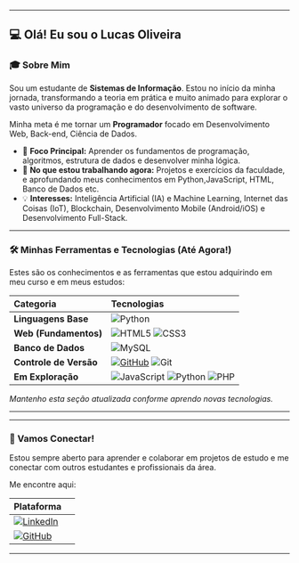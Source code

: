 
-----

## 💻 Olá\! Eu sou o Lucas Oliveira



### 🎓 Sobre Mim

Sou um estudante de **Sistemas de Informação**. Estou no início da minha jornada, transformando a teoria em prática e muito animado para explorar o vasto universo da programação e do desenvolvimento de software.

Minha meta é me tornar um **Programador** focado em  Desenvolvimento Web, Back-end, Ciência de Dados.

  - 🎯 **Foco Principal:** Aprender os fundamentos de programação, algoritmos, estrutura de dados e desenvolver minha lógica.
  - 🌱 **No que estou trabalhando agora:** Projetos e exercícios da faculdade, e aprofundando meus conhecimentos em Python,JavaScript, HTML, Banco de Dados etc.
  - 💡 **Interesses:**  Inteligência Artificial (IA) e Machine Learning, Internet das Coisas (IoT), Blockchain, Desenvolvimento Mobile (Android/iOS) e  Desenvolvimento Full-Stack.

-----

### 🛠️ Minhas Ferramentas e Tecnologias (Até Agora\!)

Estes são os conhecimentos e as ferramentas que estou adquirindo em meu curso e em meus estudos:

| Categoria | Tecnologias |
| :--- | :--- |
| **Linguagens Base** | ![Python](https://img.shields.io/badge/python-3670A0?style=for-the-badge&logo=python&logoColor=ffdd54) |
| **Web (Fundamentos)** | ![HTML5](https://img.shields.io/badge/HTML5-E34F26?style=for-the-badge&logo=html5&logoColor=white) ![CSS3](https://img.shields.io/badge/CSS3-1572B6?style=for-the-badge&logo=css3&logoColor=white) |
| **Banco de Dados** | ![MySQL](https://img.shields.io/badge/MySQL-00000F?style=for-the-badge&logo=mysql&logoColor=white) |
| **Controle de Versão** | [![GitHub](https://img.shields.io/badge/GitHub-100000?style=for-the-badge&logo=github&logoColor=white)](https://github.com/SEUUSERNAME) ![Git](https://img.shields.io/badge/GIT-E44C30?style=for-the-badge&logo=git&logoColor=white) |
| **Em Exploração** | ![JavaScript](https://img.shields.io/badge/JavaScript-F7DF1E?style=for-the-badge&logo=javascript&logoColor=black) ![Python](https://img.shields.io/badge/python-3670A0?style=for-the-badge&logo=python&logoColor=ffdd54) ![PHP](https://img.shields.io/badge/PHP-777BB4?style=for-the-badge&logo=php&logoColor=white)|

*Mantenho esta seção atualizada conforme aprendo novas tecnologias.*

-----


-----

### 🤝 Vamos Conectar\!

Estou sempre aberto para aprender e colaborar em projetos de estudo e me conectar com outros estudantes e profissionais da área.

Me encontre aqui:

| Plataforma |  |
| :--- | :--- |
| [![LinkedIn](https://img.shields.io/badge/LinkedIn-0077B5?style=for-the-badge&logo=linkedin&logoColor=white)](https://www.linkedin.com/in/lucas-rauan-999244191/) |  |
| [![GitHub](https://img.shields.io/badge/GitHub-100000?style=for-the-badge&logo=github&logoColor=white)](https://github.com/lucas-olivr) |



-----
